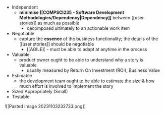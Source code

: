 - Independent
	- **minimise [[COMPSCI235 - Software Development Methodologies/Dependency|Dependency]]** between [[user stories]] as much as possible
		- decomposed ultimately to an actionable work item
- Negotiable
	- capture the **essence** of the business functionality; the details of the [[user stories]] should be negotiable
		- [[AGILE]] - must be able to adapt at anytime in the process
- Valuable
	- product owner ought to be able to understand why a story is valuable
		- usually measured by Return On Investment (ROI), Business Value
- Estimable
	- the development team ought to be able to estimate the size & how much effort is involved to implement the story
- Sized Appropriately (Small)
- Testable

![[Pasted image 20231103232733.png]]